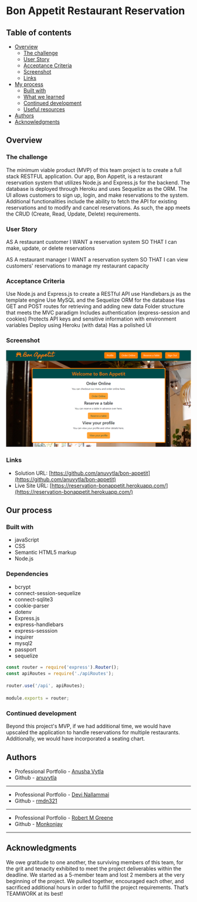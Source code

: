 # Bon Appetit Restaurant Reservation

## Table of contents

- [Overview](#overview)
  - [The challenge](#the-challenge)
  - [User Story](#user-story)
  - [Acceptance Criteria](#acceptance-criteria)
  - [Screenshot](#screenshot)
  - [Links](#links)
- [My process](#my-process)
  - [Built with](#built-with)
  - [What we learned](#what-we-learned)
  - [Continued development](#continued-development)
  - [Useful resources](#useful-resources)
- [Authors](#authors)
- [Acknowledgments](#acknowledgments)



## Overview

### The challenge

The minimum viable product (MVP) of this team project is to create a full stack RESTFUL application. Our app, Bon Appetit, is a restaurant reservation system that utilizes Node.js and Express.js for the backend. The database is deployed through Heroku and uses Sequelize as the ORM. The UI allows customers to sign up, login, and make reservations to the system. Additional functionalities include the ability to fetch the API for existing reservations and to modify and cancel reservations. As such, the app meets the CRUD (Create, Read, Update, Delete) requirements.  

### User Story

AS A restaurant customer
I WANT a reservation system
SO THAT I can make, update, or delete reservations

AS A restaurant manager
I WANT a reservation system
SO THAT I can view customers' reservations to manage my restaurant capacity

### Acceptance Criteria

Use Node.js and Express.js to create a RESTful API
use Handlebars.js as the template engine
Use MySQL and the Sequelize ORM for the database
Has GET and POST routes for retrieving and adding new data
Folder structure that meets the MVC paradigm
Includes authentication (express-session and cookies) 
Protects API keys and sensitive information with environment variables
Deploy using Heroku (with data)
Has a polished UI



### Screenshot

![](./public/assets/images/ScreenshotA.png)




### Links

- Solution URL: [https://github.com/anuvytla/bon-appetit](https://github.com/anuvytla/bon-appetit)
- Live Site URL: [https://reservation-bonappetit.herokuapp.com/](https://reservation-bonappetit.herokuapp.com/)

## Our process

### Built with

- javaScript
- CSS
- Semantic HTML5 markup
- Node.js



### Dependencies
- bcrypt
- connect-session-sequelize
- connect-sqlite3
- cookie-parser
- dotenv
- Express.js
- express-handlebars
- express-sesssion
- inquirer
- mysql2
- passport
- sequelize




```javaScript
const router = require('express').Router();
const apiRoutes = require('./apiRoutes');

router.use('/api', apiRoutes);

module.exports = router;
```


### Continued development

Beyond this project's MVP, if we had additional time, we would have upscaled the application to handle reservations for multiple restaurants. Additionally, we would have incorporated a seating chart. 


## Authors

- Professional Portfolio - [Anusha Vytla](https://www.your-site.com)
- Github - [anuvytla](https://github.com/anuvytla)
-------------------------------------------------------------

- Professional Portfolio - [Devi Nallammai](https://rmdn321.github.io/homework-2/)
- Github - [rmdn321](https://github.com/rmdn321/)
--------------------------------------------------------------

- Professional Portfolio - [Robert M Greene](https://monkonjay.github.io/Portfolio/)
- Github - [Monkonjay](https://github.com/Monkonjay)
--------------------------------------------------------------



## Acknowledgments

We owe gratitude to one another, the surviving members of this team, for the grit and tenacity exhibited to meet the project deliverables within the deadline. We started as a 5-member team and lost 2 members at the very beginning of the project. We pulled together, encouraged each other, and sacrificed additional hours in order to fulfill the project requirements. That’s TEAMWORK at its best!  
